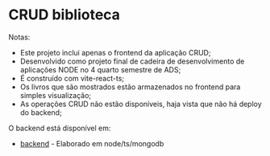 # CRUD biblioteca

Notas:

- Este projeto inclui apenas o frontend da aplicação CRUD;
- Desenvolvido como projeto final de cadeira de desenvolvimento de aplicações NODE no 4 quarto semestre de ADS;
- É construído com vite-react-ts;
- Os livros que são mostrados estão armazenados no frontend para simples visualização;
- As operações CRUD não estão disponíveis, haja vista que não há deploy do backend;

O backend está disponível em:

- [backend](https://github.com/diogenesdornelles/IFRS/tree/main/4_SEMESTRE/codeNODE/appLivrosFinal/backend "backend path") - Elaborado em node/ts/mongodb
